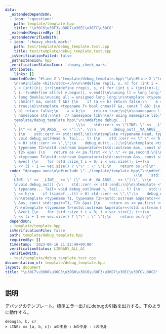 ```yaml
---
data:
  _extendedDependsOn:
  - icon: ':question:'
    path: template/template.hpp
    title: "\u30C6\u30F3\u30D7\u30EC\u30FC\u30C8"
  _extendedRequiredBy: []
  _extendedVerifiedWith:
  - icon: ':heavy_check_mark:'
    path: test/template/debug_template.test.cpp
    title: test/template/debug_template.test.cpp
  _isVerificationFailed: false
  _pathExtension: hpp
  _verificationStatusIcon: ':heavy_check_mark:'
  attributes:
    links: []
  bundledCode: "#line 2 \"template/debug_template.hpp\"\n\n#line 2 \"template/template.hpp\"\
    \n\n#include <bits/stdc++.h>\n\n#define rep(i, s, n) for (int i = (int)(s); i\
    \ < (int)(n); i++)\n#define rrep(i, s, n) for (int i = (int)(n)-1; i >= (int)(s);\
    \ i--)\n#define all(v) v.begin(), v.end()\n\nusing ll = long long;\nusing ld =\
    \ long double;\nusing ull = unsigned long long;\n\ntemplate <typename T> bool\
    \ chmin(T &a, const T &b) {\n    if (a <= b) return false;\n    a = b;\n    return\
    \ true;\n}\ntemplate <typename T> bool chmax(T &a, const T &b) {\n    if (a >=\
    \ b) return false;\n    a = b;\n    return true;\n}\n\nnamespace lib {\n\nusing\
    \ namespace std;\n\n}  // namespace lib\n\n// using namespace lib;\n#line 4 \"\
    template/debug_template.hpp\"\n\n#define debug(...)                          \
    \                           \\\n    std::cerr << \"LINE: \" << __LINE__ << \"\
    \ [\" << #__VA_ARGS__ << \"]:\", \\\n        debug_out(__VA_ARGS__)\n\nvoid debug_out()\
    \ {\n    std::cerr << std::endl;\n}\n\ntemplate <typename Head, typename... Tail>\
    \ void debug_out(Head h, Tail... t) {\n    std::cerr << \" \" << h;\n    if (sizeof...(t)\
    \ > 0) std::cerr << \",\";\n    debug_out(t...);\n}\n\ntemplate <typename T1,\
    \ typename T2>\nstd::ostream &operator<<(std::ostream &os, const std::pair<T1,\
    \ T2> &pa) {\n    return os << pa.first << \" \" << pa.second;\n}\n\ntemplate\
    \ <typename T>\nstd::ostream &operator<<(std::ostream &os, const std::vector<T>\
    \ &vec) {\n    for (std::size_t i = 0; i < vec.size(); i++)\n        os << vec[i]\
    \ << (i + 1 == vec.size() ? \"\" : \" \");\n    return os;\n}\n"
  code: "#pragma once\n\n#include \"../template/template.hpp\"\n\n#define debug(...)\
    \                                                     \\\n    std::cerr << \"\
    LINE: \" << __LINE__ << \" [\" << #__VA_ARGS__ << \"]:\", \\\n        debug_out(__VA_ARGS__)\n\
    \nvoid debug_out() {\n    std::cerr << std::endl;\n}\n\ntemplate <typename Head,\
    \ typename... Tail> void debug_out(Head h, Tail... t) {\n    std::cerr << \" \"\
    \ << h;\n    if (sizeof...(t) > 0) std::cerr << \",\";\n    debug_out(t...);\n\
    }\n\ntemplate <typename T1, typename T2>\nstd::ostream &operator<<(std::ostream\
    \ &os, const std::pair<T1, T2> &pa) {\n    return os << pa.first << \" \" << pa.second;\n\
    }\n\ntemplate <typename T>\nstd::ostream &operator<<(std::ostream &os, const std::vector<T>\
    \ &vec) {\n    for (std::size_t i = 0; i < vec.size(); i++)\n        os << vec[i]\
    \ << (i + 1 == vec.size() ? \"\" : \" \");\n    return os;\n}"
  dependsOn:
  - template/template.hpp
  isVerificationFile: false
  path: template/debug_template.hpp
  requiredBy: []
  timestamp: '2023-06-16 21:22:49+09:00'
  verificationStatus: LIBRARY_ALL_AC
  verifiedWith:
  - test/template/debug_template.test.cpp
documentation_of: template/debug_template.hpp
layout: document
title: "\u30C7\u30D0\u30C3\u30B0\u30C6\u30F3\u30D7\u30EC\u30FC\u30C8"
---
```


## 説明

デバッグのテンプレート。標準エラー出力にdebugの引数を出力する。下のように動作する。

```
debug(a, b, c)
> LINE: xx [a, b, c]: aの中身 : bの中身 : cの中身
```
